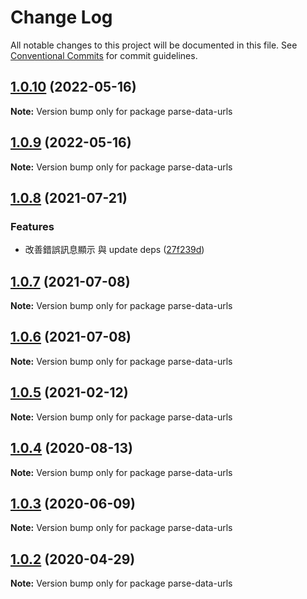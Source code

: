 # Change Log

All notable changes to this project will be documented in this file.
See [Conventional Commits](https://conventionalcommits.org) for commit guidelines.

## [1.0.10](https://github.com/bluelovers/ws-epub2/compare/parse-data-urls@1.0.8...parse-data-urls@1.0.10) (2022-05-16)

**Note:** Version bump only for package parse-data-urls





## [1.0.9](https://github.com/bluelovers/ws-epub2/compare/parse-data-urls@1.0.8...parse-data-urls@1.0.9) (2022-05-16)

**Note:** Version bump only for package parse-data-urls





## [1.0.8](https://github.com/bluelovers/ws-epub2/compare/parse-data-urls@1.0.7...parse-data-urls@1.0.8) (2021-07-21)


### Features

* 改善錯誤訊息顯示 與 update deps ([27f239d](https://github.com/bluelovers/ws-epub2/commit/27f239d1996d1b41df3afbd426d4c4138114301e))





## [1.0.7](https://github.com/bluelovers/ws-epub2/compare/parse-data-urls@1.0.6...parse-data-urls@1.0.7) (2021-07-08)

**Note:** Version bump only for package parse-data-urls





## [1.0.6](https://github.com/bluelovers/ws-epub2/compare/parse-data-urls@1.0.5...parse-data-urls@1.0.6) (2021-07-08)

**Note:** Version bump only for package parse-data-urls





## [1.0.5](https://github.com/bluelovers/ws-epub2/compare/parse-data-urls@1.0.4...parse-data-urls@1.0.5) (2021-02-12)

**Note:** Version bump only for package parse-data-urls





## [1.0.4](https://github.com/bluelovers/ws-epub2/compare/parse-data-urls@1.0.3...parse-data-urls@1.0.4) (2020-08-13)

**Note:** Version bump only for package parse-data-urls





## [1.0.3](https://github.com/bluelovers/ws-epub2/compare/parse-data-urls@1.0.2...parse-data-urls@1.0.3) (2020-06-09)

**Note:** Version bump only for package parse-data-urls





## [1.0.2](https://github.com/bluelovers/ws-epub2/compare/parse-data-urls@1.0.1...parse-data-urls@1.0.2) (2020-04-29)

**Note:** Version bump only for package parse-data-urls
